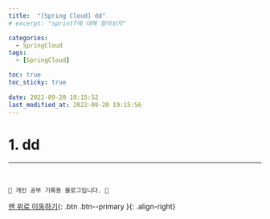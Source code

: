 ```yaml
---
title:  "[Spring Cloud] dd"
# excerpt: "sprintf에 대해 알아보자"

categories:
  - SpringCloud
tags:
  - [SpringCloud]

toc: true
toc_sticky: true
 
date: 2022-09-20 19:15:52
last_modified_at: 2022-09-20 19:15:56
---
```


# 1. dd











***
<br>


    💛 개인 공부 기록용 블로그입니다. 👻

[맨 위로 이동하기](#){: .btn .btn--primary }{: .align-right}